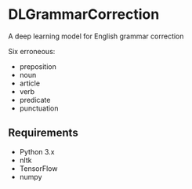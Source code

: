 # DLGrammarCorrection
A deep learning model for English grammar correction

Six erroneous:
- preposition
- noun
- article
- verb
- predicate
- punctuation



## Requirements
- Python 3.x
- nltk
- TensorFlow
- numpy


## 